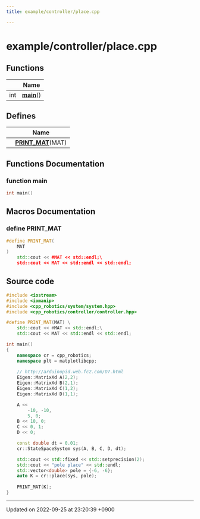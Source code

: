 ```yaml
---
title: example/controller/place.cpp

---
```


# example/controller/place.cpp



## Functions

|                | Name           |
| -------------- | -------------- |
| int | **[main](/cpp_robotics/doxybook/Files/place_8cpp/#function-main)**() |

## Defines

|                | Name           |
| -------------- | -------------- |
|  | **[PRINT_MAT](/cpp_robotics/doxybook/Files/place_8cpp/#define-print-mat)**(MAT)  |


## Functions Documentation

### function main

```cpp
int main()
```




## Macros Documentation

### define PRINT_MAT

```cpp
#define PRINT_MAT(
    MAT
)
    std::cout << #MAT << std::endl;\
    std::cout << MAT << std::endl << std::endl;
```


## Source code

```cpp
#include <iostream>
#include <iomanip>
#include <cpp_robotics/system/system.hpp>
#include <cpp_robotics/controller/controller.hpp>

#define PRINT_MAT(MAT) \
    std::cout << #MAT << std::endl;\
    std::cout << MAT << std::endl << std::endl;

int main()
{
    namespace cr = cpp_robotics;
    namespace plt = matplotlibcpp;
    
    // http://arduinopid.web.fc2.com/O7.html
    Eigen::MatrixXd A(2,2);
    Eigen::MatrixXd B(2,1);
    Eigen::MatrixXd C(1,2);
    Eigen::MatrixXd D(1,1);

    A << 
        -10, -10,
        5, 0;
    B << 10, 0;
    C << 0, 1;
    D << 0;

    const double dt = 0.01;
    cr::StateSpaceSystem sys(A, B, C, D, dt);

    std::cout << std::fixed << std::setprecision(2);
    std::cout << "pole place" << std::endl;
    std::vector<double> pole = {-6, -6};
    auto K = cr::place(sys, pole);
    
    PRINT_MAT(K);
}
```


-------------------------------

Updated on 2022-09-25 at 23:20:39 +0900
